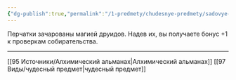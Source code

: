 ```yaml
---
{"dg-publish":true,"permalink":"/1-predmety/chudesnye-predmety/sadovye-perchatki/"}
---
```


Перчатки зачарованы магией друидов. Надев их, вы получаете бонус +1 к проверкам собирательства.
___
[[95 Источники/Алхимический альманах\|Алхимический альманах]] [[97 Виды/чудесный предмет\|чудесный предмет]]